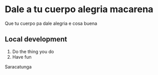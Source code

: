 # Dale a tu cuerpo alegria macarena
Que tu cuerpo pa dale alegria e cosa buena


## Local development
 1. Do the thing you do
 2. Have fun

 Saracatunga

